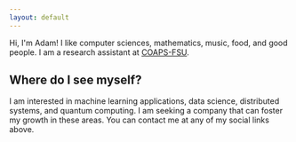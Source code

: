 ```yaml
---
layout: default
---
```

Hi, I'm Adam! I like computer sciences, mathematics, music, food, and good people.
I am a research assistant at [COAPS-FSU](http://coaps.fsu.edu/).

## Where do I see myself?

I am interested in machine learning applications, data science, distributed systems, and quantum computing. I am seeking a company that can foster my growth in these areas. You can contact me at any of my social links above.
